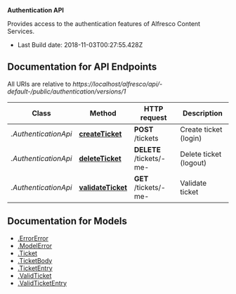 **Authentication API**

Provides access to the authentication features of Alfresco Content Services.


- Last Build date: 2018-11-03T00:27:55.428Z


## Documentation for API Endpoints

All URIs are relative to *https://localhost/alfresco/api/-default-/public/authentication/versions/1*

Class | Method | HTTP request | Description
------------ | ------------- | ------------- | -------------
*.AuthenticationApi* | [**createTicket**](docs/AuthenticationApi.md#createTicket) | **POST** /tickets | Create ticket (login)
*.AuthenticationApi* | [**deleteTicket**](docs/AuthenticationApi.md#deleteTicket) | **DELETE** /tickets/-me- | Delete ticket (logout)
*.AuthenticationApi* | [**validateTicket**](docs/AuthenticationApi.md#validateTicket) | **GET** /tickets/-me- | Validate ticket


## Documentation for Models

 - [.ErrorError](docs/ErrorError.md)
 - [.ModelError](docs/ModelError.md)
 - [.Ticket](docs/Ticket.md)
 - [.TicketBody](docs/TicketBody.md)
 - [.TicketEntry](docs/TicketEntry.md)
 - [.ValidTicket](docs/ValidTicket.md)
 - [.ValidTicketEntry](docs/ValidTicketEntry.md)

